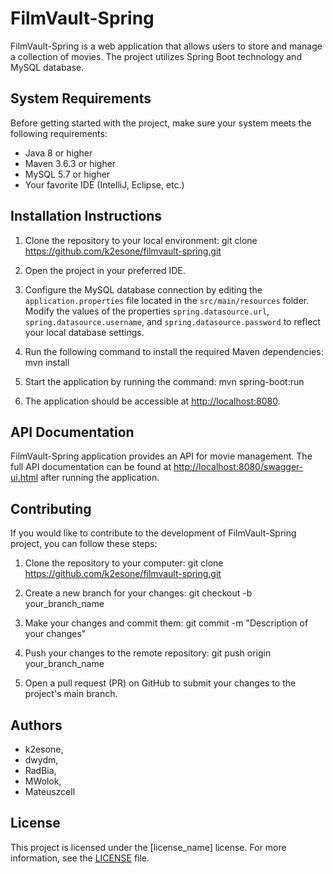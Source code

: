 # FilmVault-Spring

FilmVault-Spring is a web application that allows users to store and manage a collection of movies. The project utilizes Spring Boot technology and MySQL database.

## System Requirements

Before getting started with the project, make sure your system meets the following requirements:

- Java 8 or higher
- Maven 3.6.3 or higher
- MySQL 5.7 or higher
- Your favorite IDE (IntelliJ, Eclipse, etc.)

## Installation Instructions

1. Clone the repository to your local environment:
git clone https://github.com/k2esone/filmvault-spring.git

2. Open the project in your preferred IDE.

3. Configure the MySQL database connection by editing the `application.properties` file located in the `src/main/resources` folder. Modify the values of the properties `spring.datasource.url`, `spring.datasource.username`, and `spring.datasource.password` to reflect your local database settings.

4. Run the following command to install the required Maven dependencies:
mvn install

5. Start the application by running the command:
mvn spring-boot:run

6. The application should be accessible at [http://localhost:8080](http://localhost:8080).

## API Documentation

FilmVault-Spring application provides an API for movie management. The full API documentation can be found at [http://localhost:8080/swagger-ui.html](http://localhost:8080/swagger-ui.html) after running the application.

## Contributing

If you would like to contribute to the development of FilmVault-Spring project, you can follow these steps:

1. Clone the repository to your computer:
git clone https://github.com/k2esone/filmvault-spring.git

2. Create a new branch for your changes:
git checkout -b your_branch_name

3. Make your changes and commit them:
git commit -m "Description of your changes"

4. Push your changes to the remote repository:
git push origin your_branch_name

5. Open a pull request (PR) on GitHub to submit your changes to the project's main branch.

## Authors

- k2esone, 
- dwydm, 
- RadBia,
- MWolok,
- Mateuszcell


## License

This project is licensed under the [license_name] license. For more information, see the [LICENSE](https://github.com/k2esone/filmvault-spring/blob/master/LICENSE) file.
